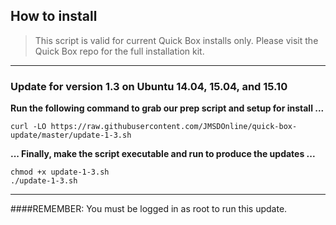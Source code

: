 ## How to install
> This script is valid for current Quick Box installs only. Please visit the Quick Box repo for the full installation kit.

---

### Update for version 1.3 on Ubuntu 14.04, 15.04, and 15.10

**Run the following command to grab our prep script and setup for install ...**
```
curl -LO https://raw.githubusercontent.com/JMSDOnline/quick-box-update/master/update-1-3.sh

```
**... Finally, make the script executable and run to produce the updates ...**
```
chmod +x update-1-3.sh
./update-1-3.sh

```

---

####REMEMBER: You must be logged in as root to run this update.
